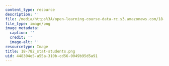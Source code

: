 ```yaml
---
content_type: resource
description: ''
file: /media/https%3A/open-learning-course-data-rc.s3.amazonaws.com/18-782-introduction-to-arithmetic-geometry-fall-2013/448304e5a55a310bcd560049b95d5a91_18-782_stat-students.png
file_type: image/png
image_metadata:
  caption: ''
  credit: ''
  image-alt: ''
resourcetype: Image
title: 18-782_stat-students.png
uid: 448304e5-a55a-310b-cd56-0049b95d5a91
---
```

